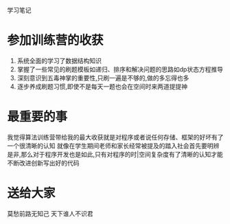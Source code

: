 学习笔记
# 参加训练营的收获
1. 系统全面的学习了数据结构知识
2. 掌握了一些常见的刷题模板如递归、排序和解决问题的思路如dp状态方程推导
3. 深刻意识到五毒神掌的重要性,只刷一遍是不够的,做的多忘得也多
4. 逐步养成刷题习惯,即使不是每天一题也会在空间时来两道提提神

#  最重要的事
我觉得算法训练营带给我的最大收获就是对程序或者说任何存储、框架的好坏有了一个很清晰的认知
就像在学生期间老师和家长经常被提及的踏入社会首先要明辨是非,那么对于程序开发也是如此,只有对程序的时|空间复杂度有了清晰的认知才能不断改进创新写出好的代码

# 送给大家
莫愁前路无知己 天下谁人不识君